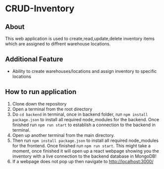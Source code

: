 # CRUD-Inventory


## About
This web application is used to create,read,update,delete inventory items which are assigned to diffrent warehouse locations.


## Additional Feature 
- Ability to create warehouses/locations and assign inventory to specific locations



## How to run application 
1. Clone down the repository 
2. Open a terminal from the root directory  
3. Do `cd backend` in terminal, once in backend folder, run `npm install package.json` to install all required node_modules for the backend. Once finished run `npm run start` to establish a connection to the backend in terminal.
4. Open up another terminal from the main directory. 
5. Then run `npm install package.json` to install all required node_modules for the frontend. Once finished run `npm run start`. This might take a moment, once finished it will open up a react webpage showing you the inventory with a live connection to the backend database in MongoDB!
6. If a webpage does not pop up then navigate to [http://localhost:3000/](http://localhost:3000/)


